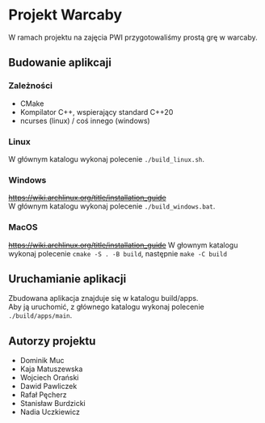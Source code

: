 # Projekt Warcaby

W ramach projektu na zajęcia PWI przygotowaliśmy prostą grę w warcaby.

## Budowanie aplikcaji
### Zależności
- CMake
- Kompilator C++, wspierający standard C++20
- ncurses (linux) / coś innego (windows)

### Linux
W głównym katalogu wykonaj polecenie `./build_linux.sh`.

### Windows
~~https://wiki.archlinux.org/title/installation_guide~~  
W głównym katalogu wykonaj polecenie `./build_windows.bat`.

### MacOS
~~https://wiki.archlinux.org/title/installation_guide~~
W głownym katalogu wykonaj polecenie `cmake -S . -B build`, następnie `make -C build`

## Uruchamianie aplikacji
Zbudowana aplikacja znajduje się w katalogu build/apps.  
Aby ją uruchomić, z głównego katalogu wykonaj polecenie `./build/apps/main`.

## Autorzy projektu
- Dominik Muc
- Kaja Matuszewska
- Wojciech Orański
- Dawid Pawliczek
- Rafał Pęcherz
- Stanisław Burdzicki
- Nadia Uczkiewicz
